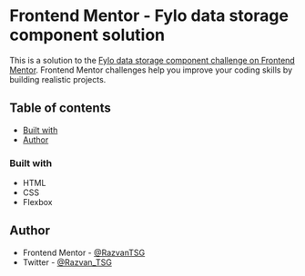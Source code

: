 # Frontend Mentor - Fylo data storage component solution

This is a solution to the [Fylo data storage component challenge on Frontend Mentor](https://www.frontendmentor.io/challenges/fylo-data-storage-component-1dZPRbV5n). Frontend Mentor challenges help you improve your coding skills by building realistic projects. 

## Table of contents

  - [Built with](#built-with)
- [Author](#author)

### Built with

- HTML
- CSS
- Flexbox

## Author

- Frontend Mentor - [@RazvanTSG](https://www.frontendmentor.io/profile/RazvanTSG)
- Twitter - [@Razvan_TSG](https://twitter.com/Razvan_TSG)


